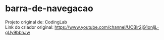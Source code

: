# barra-de-navegacao
Projeto original de: CodingLab <br>
Link do criador original: https://www.youtube.com/channel/UCBlr2jG1onljL-gUy9bbhJw
